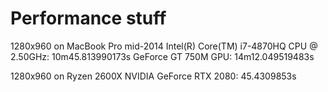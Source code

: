 # Performance stuff
1280x960 on MacBook Pro mid-2014
Intel(R) Core(TM) i7-4870HQ CPU @ 2.50GHz:  10m45.813990173s
GeForce GT 750M GPU:                        14m12.049519483s


1280x960 on Ryzen 2600X
NVIDIA GeForce RTX 2080: 45.4309853s